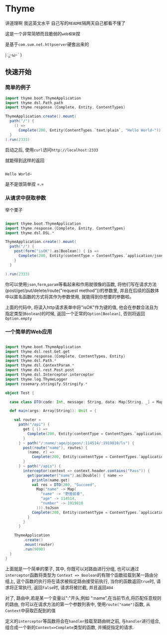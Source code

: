 # Thyme

讲道理啊 我这英文水平 自己写的`README`隔两天自己都看不懂了

这是一个非常简陋而且脆弱的`web框架`捏

是基于`com.sum.net.httpserver`硬套出来的

|ू･ω･` )

## 快速开始

### 简单的例子

```scala
import thyme.boot.ThymeApplication
import thyme.dsl.Path.path
import thyme.response.{Complete, Entity, ContentTypes}

ThymeApplication.create().mount(
  path("/") {
    () =>
      Complete(200, Entity(ContentTypes.`text/plain`, "Hello World~"))
  }
).run(2333)

```

启动之后, 使用`curl`访问`http://localhost:2333`

就能得到这样的返回

```text

Hello World~

```

是不是很简单捏 =.=

### 从请求中获取参数

举个栗子

```scala

import thyme.boot.ThymeApplication
import thyme.response.{Complete, Entity, ContentTypes}
import thyme.dsl.DSL.*

ThymeApplication.create().mount(
  path("/") {
    post(form("isOK").as[Boolean]) { is =>
      Complete(200, Entity(contentType = ContentTypes.`application/json`, responseBody = s"{result:$is}"))
    }
  }

).run(2333)

```

你可以使用`json`,`form`,`param`等看起来和作用就很像的函数, 将他们写在请求方法(post/get/put/delete/route("request method"))的参数里,
并且在后续的函数体中以匿名函数的方式将其作为参数使用, 就能得到你想要的参数啦。

上面的代码中, 将读入http请求表单中将"isOK"作为键的值, 他会在参数合法且为指定类型(`Boolean`)的时候, 返回一个正常的`Option[Boolean]`, 否则将返回`Option.empty`

### 一个简单的Web应用

```scala

import thyme.boot.ThymeApplication
import thyme.dsl.rest.Get.get
import thyme.response.{Complete, ContentTypes, Entity}
import thyme.dsl.Path.*
import thyme.dsl.ContextParam.*
import thyme.dsl.rest.Post.post
import thyme.dsl.Interceptor.interceptor
import thyme.log.ThymeLogger
import rosemary.stringify.Stringify.*

object Test {

  case class DTO(code: Int, message: String, data: Map[String, _] = Map.empty)

  def main(args: Array[String]): Unit = {

    val router =
      path("/api") {
        get { () =>
          Complete(200, Entity(contentType = ContentTypes.`application/json`, responseBody = "{name:1}"))
        }
      } ~ path("/:name/:age/pigeon/:114514/:1919810/ls") {
        post(route("name"), routes) {
          (name, r) =>
            Complete(200, Entity(contentType = ContentTypes.`application/json`, responseBody = s"{$name:114}"))
        }
      } ~ path("/apis") {
        interceptor(context => context.header.contains("Pass")) {
          get(parameter("name").as[Double]) { name =>
            println(name.get)
            val res = DTO(200, "Succeed",
              Map("name" -> Map(
                "name" -> "野兽前辈",
                "age" -> 114514,
                "number" -> 1919810
              ))).toJson
            Complete(200, Entity(contentType = ContentTypes.`application/json`, responseBody = res))
          }
        }
      }

    ThymeApplication
        .create()
        .mount(router)
        .run(9090)
  }
}
```

上面就是一个简单的栗子, 其中, 你既可以对路由进行分组, 也可以通过`interceptor`函数将类型为
`Context => Boolean`的有限个函数挂载到某一路由分组上, 这个函数的执行将在请求被指定路由接受前执行, 当你的函数返回`true`时, 请求将正常执行, 返回`false`时, 请求将被拦截, 并且返回`404`

对了, 路由中,若是某一个变量以":"开头,例如 “:name”,在当前节点,将匹配任意规则的路由, 你可以在请求方法的第一个参数列表中, 使用`route("name")`函数, 从`Context`中获取匹配到的值

定义的`interceptor`等函数将会在`handler`挂载至路由树之前, 与`handler`进行组合, 组合成一个新的`Context=>Complete`类型的函数, 并捕捉指定的请求.